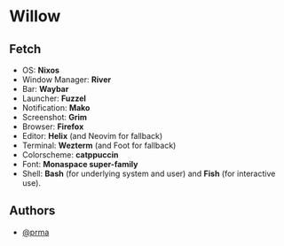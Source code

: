 # Willow

## Fetch
- OS: **Nixos**
- Window Manager: **River**
- Bar: **Waybar**
- Launcher: **Fuzzel**
- Notification: **Mako**
- Screenshot: **Grim**
- Browser: **Firefox** 
- Editor: **Helix** (and Neovim for fallback)
- Terminal: **Wezterm** (and Foot for fallback) 
- Colorscheme: **catppuccin**
- Font: **Monaspace super-family** 
- Shell: **Bash** (for underlying system and user) and **Fish** (for interactive use).

## Authors

- [@prma](https://prma.dev/)

